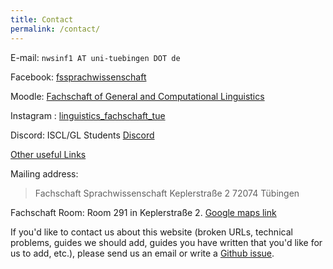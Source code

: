 ```yaml
---
title: Contact
permalink: /contact/
---
```


E-mail: `nwsinf1 AT uni-tuebingen DOT de`

Facebook: [fssprachwissenschaft](https://www.facebook.com/fssprachwissenschaft)

Moodle: [Fachschaft of General and Computational Linguistics](https://moodle.zdv.uni-tuebingen.de/course/view.php?id=1181)

Instagram : [linguistics_fachschaft_tue](https://www.instagram.com/linguistics_fachschaft_tue/)

Discord: ISCL/GL Students [Discord](https://discord.gg/SDn85mB5xv)

[Other useful Links](https://linktr.ee/linguistics_sfs_tue)

Mailing address:
> Fachschaft Sprachwissenschaft
> Keplerstraße 2
> 72074 Tübingen

Fachschaft Room: Room 291 in Keplerstraße 2. [Google maps link](https://www.google.com/maps/place/Keplerstra%C3%9Fe+2,+72074+T%C3%BCbingen/@48.5262726,9.0636448,17.99z/data=!4m5!3m4!1s0x4799e5326ef479eb:0x1eacda7ea3b31d89!8m2!3d48.526381!4d9.0638569)

If you'd like to contact us about this website (broken URLs, technical problems, guides we should add, guides you have written that you'd like for us to add, etc.), please send us an email or write a [Github issue](https://github.com/fs-linguistics/fs-linguistics.github.io/issues).
